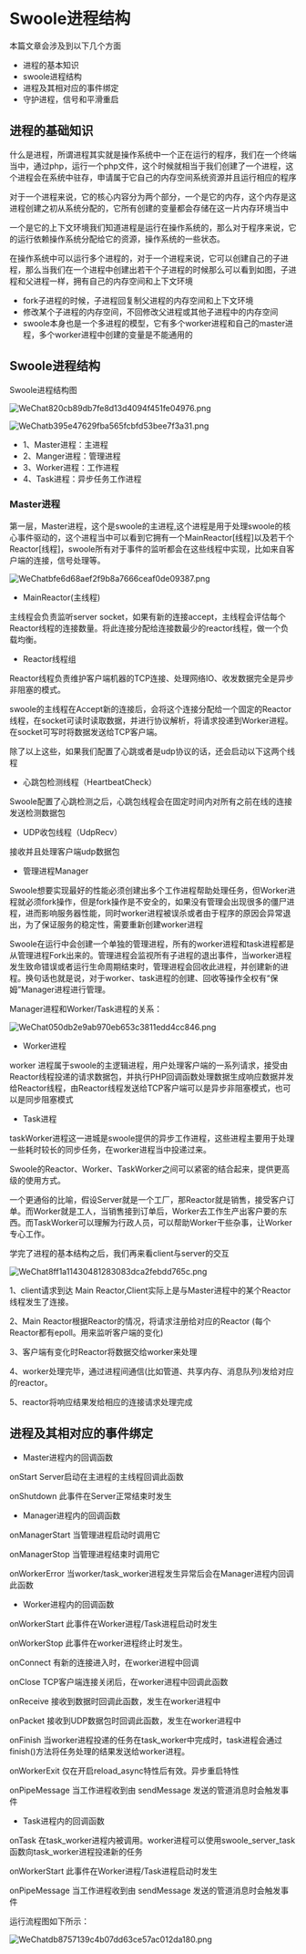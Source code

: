 # Swoole进程结构

本篇文章会涉及到以下几个方面

- 进程的基本知识
- swoole进程结构
- 进程及其相对应的事件绑定
- 守护进程，信号和平滑重启


## 进程的基础知识

什么是进程，所谓进程其实就是操作系统中一个正在运行的程序，我们在一个终端当中，通过php，运行一个php文件，这个时候就相当于我们创建了一个进程，这个进程会在系统中驻存，申请属于它自己的内存空间系统资源并且运行相应的程序
   
对于一个进程来说，它的核心内容分为两个部分，一个是它的内存，这个内存是这进程创建之初从系统分配的，它所有创建的变量都会存储在这一片内存环境当中

一个是它的上下文环境我们知道进程是运行在操作系统的，那么对于程序来说，它的运行依赖操作系统分配给它的资源，操作系统的一些状态。
 
在操作系统中可以运行多个进程的，对于一个进程来说，它可以创建自己的子进程，那么当我们在一个进程中创建出若干个子进程的时候那么可以看到如图，子进程和父进程一样，拥有自己的内存空间和上下文环境

- fork子进程的时候，子进程回复制父进程的内存空间和上下文环境
- 修改某个子进程的内存空间，不回修改父进程或其他子进程中的内存空间
- swoole本身也是一个多进程的模型，它有多个worker进程和自己的master进程，多个worker进程中创建的变量是不能通用的

## Swoole进程结构

Swoole进程结构图

![WeChat820cb89db7fe8d13d4094f451fe04976.png](https://i.loli.net/2019/07/10/5d255d416a67f15358.png)

![WeChatb395e47629fba565fcbfd53bee7f3a31.png](https://i.loli.net/2019/07/10/5d2594b8164b995422.png)


- 1、Master进程：主进程
- 2、Manger进程：管理进程
- 3、Worker进程：工作进程
- 4、Task进程：异步任务工作进程


### Master进程

第一层，Master进程，这个是swoole的主进程,这个进程是用于处理swoole的核心事件驱动的，这个进程当中可以看到它拥有一个MainReactor[线程]以及若干个Reactor[线程]，swoole所有对于事件的监听都会在这些线程中实现，比如来自客户端的连接，信号处理等。

![WeChatbfe6d68aef2f9b8a7666ceaf0de09387.png](https://i.loli.net/2019/07/10/5d25943dd588536889.png)


- MainReactor(主线程)

主线程会负责监听server socket，如果有新的连接accept，主线程会评估每个Reactor线程的连接数量。将此连接分配给连接数最少的reactor线程，做一个负载均衡。

- Reactor线程组

Reactor线程负责维护客户端机器的TCP连接、处理网络IO、收发数据完全是异步非阻塞的模式。

swoole的主线程在Accept新的连接后，会将这个连接分配给一个固定的Reactor线程，在socket可读时读取数据，并进行协议解析，将请求投递到Worker进程。在socket可写时将数据发送给TCP客户端。

除了以上这些，如果我们配置了心跳或者是udp协议的话，还会启动以下这两个线程

   - 心跳包检测线程（HeartbeatCheck）

   Swoole配置了心跳检测之后，心跳包线程会在固定时间内对所有之前在线的连接发送检测数据包

   - UDP收包线程（UdpRecv）
   
   接收并且处理客户端udp数据包

- 管理进程Manager

Swoole想要实现最好的性能必须创建出多个工作进程帮助处理任务，但Worker进程就必须fork操作，但是fork操作是不安全的，如果没有管理会出现很多的僵尸进程，进而影响服务器性能，同时worker进程被误杀或者由于程序的原因会异常退出，为了保证服务的稳定性，需要重新创建worker进程

Swoole在运行中会创建一个单独的管理进程，所有的worker进程和task进程都是从管理进程Fork出来的。管理进程会监视所有子进程的退出事件，当worker进程发生致命错误或者运行生命周期结束时，管理进程会回收此进程，并创建新的进程。换句话也就是说，对于worker、task进程的创建、回收等操作全权有“保姆”Manager进程进行管理。

Manager进程和Worker/Task进程的关系：

![WeChat050db2e9ab970eb653c3811edd4cc846.png](https://i.loli.net/2019/07/10/5d25946886e9723127.png)


- Worker进程

worker 进程属于swoole的主逻辑进程，用户处理客户端的一系列请求，接受由Reactor线程投递的请求数据包，并执行PHP回调函数处理数据生成响应数据并发给Reactor线程，由Reactor线程发送给TCP客户端可以是异步非阻塞模式，也可以是同步阻塞模式

- Task进程

taskWorker进程这一进城是swoole提供的异步工作进程，这些进程主要用于处理一些耗时较长的同步任务，在worker进程当中投递过来。


Swoole的Reactor、Worker、TaskWorker之间可以紧密的结合起来，提供更高级的使用方式。

一个更通俗的比喻，假设Server就是一个工厂，那Reactor就是销售，接受客户订单。而Worker就是工人，当销售接到订单后，Worker去工作生产出客户要的东西。而TaskWorker可以理解为行政人员，可以帮助Worker干些杂事，让Worker专心工作。



学完了进程的基本结构之后，我们再来看client与server的交互

![WeChat8ff1a11430481283083dca2febdd765c.png](https://i.loli.net/2019/07/10/5d2586251151515619.png)

1、client请求到达 Main Reactor,Client实际上是与Master进程中的某个Reactor线程发生了连接。

2、Main Reactor根据Reactor的情况，将请求注册给对应的Reactor (每个Reactor都有epoll。用来监听客户端的变化) 

3、客户端有变化时Reactor将数据交给worker来处理

4、worker处理完毕，通过进程间通信(比如管道、共享内存、消息队列)发给对应的reactor。 

5、reactor将响应结果发给相应的连接请求处理完成

## 进程及其相对应的事件绑定

- Master进程内的回调函数

onStart   Server启动在主进程的主线程回调此函数

onShutdown  此事件在Server正常结束时发生

- Manager进程内的回调函数

onManagerStart 当管理进程启动时调用它

onManagerStop  当管理进程结束时调用它

onWorkerError  当worker/task_worker进程发生异常后会在Manager进程内回调此函数

- Worker进程内的回调函数

onWorkerStart  此事件在Worker进程/Task进程启动时发生

onWorkerStop    此事件在worker进程终止时发生。

onConnect   有新的连接进入时，在worker进程中回调

onClose   TCP客户端连接关闭后，在worker进程中回调此函数

onReceive 接收到数据时回调此函数，发生在worker进程中

onPacket 接收到UDP数据包时回调此函数，发生在worker进程中

onFinish  当worker进程投递的任务在task_worker中完成时，task进程会通过finish()方法将任务处理的结果发送给worker进程。

onWorkerExit  仅在开启reload_async特性后有效。异步重启特性

onPipeMessage  当工作进程收到由 sendMessage 发送的管道消息时会触发事件


- Task进程内的回调函数

onTask   在task_worker进程内被调用。worker进程可以使用swoole_server_task函数向task_worker进程投递新的任务

onWorkerStart  此事件在Worker进程/Task进程启动时发生

onPipeMessage  当工作进程收到由 sendMessage 发送的管道消息时会触发事件


运行流程图如下所示：

![WeChatdb8757139c4b07dd63ce57ac012da180.png](https://i.loli.net/2019/07/10/5d2593dd2f0ea65645.png)


